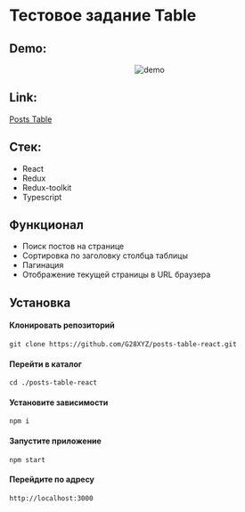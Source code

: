 # Тестовое задание Table

## Demo:

<p align="center">
    <img src="https://github.com/G28XYZ/G28XYZ/blob/main/images/demo-posts-table1.gif" alt='demo'/>
</p>

## Link:

<a href='https://posts-table-react.vercel.app/'>Posts Table</a>

## Стек:

<ul>
  <li>React</li>
  <li>Redux</li>
  <li>Redux-toolkit</li>
  <li>Typescript</li>
</ul>

## Функционал

<ul>
  <li>Поиск постов на странице</li>
  <li>Сортировка по заголовку столбца таблицы</li>
  <li>Пагинация</li>
  <li>Отображение текущей страницы в URL браузера</li>
</ul>

## Установка

#### Клонировать репозиторий

`git clone https://github.com/G28XYZ/posts-table-react.git`

#### Перейти в каталог

`cd ./posts-table-react`

#### Установите зависимости

`npm i`

#### Запустите приложение

`npm start`

#### Перейдите по адресу

`http://localhost:3000`
